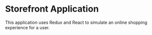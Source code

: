 # Storefront Application
This application uses Redux and React to simulate an online shopping experience for a user.
